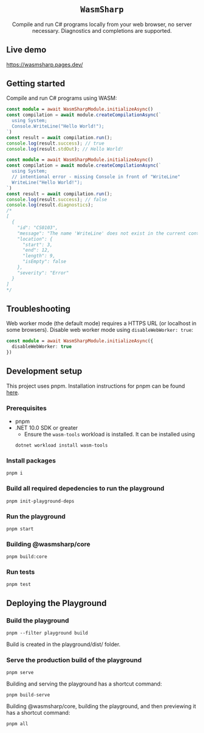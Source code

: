 <h2 align='center'><samp>WasmSharp</samp></h2>

<p align='center'>
Compile and run C# programs locally from your web browser, no server necessary. Diagnostics and completions are supported.</p>

## Live demo

https://wasmsharp.pages.dev/

## Getting started

Compile and run C# programs using WASM:
```typescript
const module = await WasmSharpModule.initializeAsync()
const compilation = await module.createCompilationAsync(`
  using System;
  Console.WriteLine("Hello World!");
`)
const result = await compilation.run();
console.log(result.success); // true
console.log(result.stdOut); // Hello World!
```

```typescript
const module = await WasmSharpModule.initializeAsync()
const compilation = await module.createCompilationAsync(`
  using System;
  // intentional error - missing Console in front of "WriteLine"
  WriteLine("Hello World!");
`)
const result = await compilation.run();
console.log(result.success); // false
console.log(result.diagnostics);
/*
[
  {
    "id": "CS0103",
    "message": "The name 'WriteLine' does not exist in the current context",
    "location": {
      "start": 3,
      "end": 12,
      "length": 9,
      "isEmpty": false
    },
    "severity": "Error"
  }
]
*/
```

## Troubleshooting
 
Web worker mode (the default mode) requires a HTTPS URL (or localhost in some browsers). Disable web worker mode using `disableWebWorker: true`:
```ts
const module = await WasmSharpModule.initializeAsync({
  disableWebWorker: true
})
```

## Development setup

This project uses pnpm. Installation instructions for pnpm can be found [here](https://pnpm.io/installation).

### Prerequisites
* pnpm
* .NET 10.0 SDK or greater
  * Ensure the `wasm-tools` workload is installed. It can be installed using
  ```
  dotnet workload install wasm-tools
  ```

### Install packages
```
pnpm i
```

### Build all required depedencies to run the playground
```
pnpm init-playground-deps
```

### Run the playground

```
pnpm start
```

### Building @wasmsharp/core

```
pnpm build:core
```

### Run tests

```
pnpm test
```

## Deploying the Playground

### Build the playground
```
pnpm --filter playground build
```

Build is created in the playground/dist/ folder.

### Serve the production build of the playground
```
pnpm serve
```

Building and serving the playground has a shortcut command:
```
pnpm build-serve
```

Building @wasmsharp/core, building the playground, and then previewing it has a shortcut command:
```
pnpm all
```